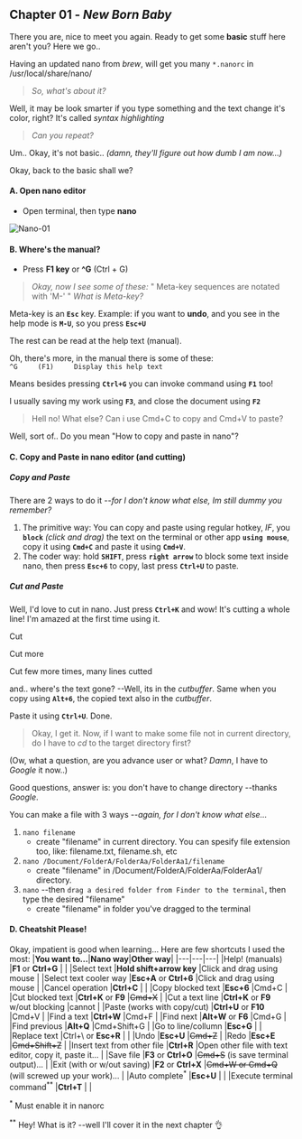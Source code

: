 ## Chapter 01 - _New Born Baby_

There you are, nice to meet you again. Ready to get some **basic** stuff here aren't you?
Here we go..

Having an updated nano from _brew_, will get you many `*.nanorc` in /usr/local/share/nano/
>_So, what's about it?_

Well, it may be look smarter if you type something and the text change it's color, right?
It's called _syntax highlighting_

>_Can you repeat?_

Um.. Okay, it's not basic.. _(damn, they'll figure out how dumb I am now...)_

Okay, back to the basic shall we?


#### A. Open nano editor
   - Open terminal, then type **nano**

![Nano-01](https://user-images.githubusercontent.com/85201626/180642708-44b96556-627e-4695-ad21-eafe1ec18820.jpeg)

#### B. Where's the manual?
  - Press **F1 key** or **^G** (Ctrl + G)
>_Okay, now I see some of these:_ " Meta-key sequences are notated with 'M-' " _What is Meta-key?_

Meta-key is an **`Esc`** key. Example: if you want to **undo**, and you see in the help mode is **`M-U`**, so you press **`Esc+U`**

The rest can be read at the help text (manual).

Oh, there's more, in the manual there is some of these: `^G     (F1)     Display this help text`

Means besides pressing **`Ctrl+G`** you can invoke command using **`F1`** too!

I usually saving my work using **`F3`**, and close the document using **`F2`**

>Hell no! What else? Can i use Cmd+C to copy and Cmd+V to paste?

Well, sort of.. Do you mean "How to copy and paste in nano"?

#### C. Copy and Paste in nano editor (and cutting)
##### Copy and Paste
There are 2 ways to do it --_for I don't know what else, Im still dummy you remember?_
  1. The primitive way: You can copy and paste using regular hotkey, _IF_, you **`block`** _(click and drag)_ the text on the terminal or other app **`using mouse`**, copy it using **`Cmd+C`** and paste it using **`Cmd+V`**.
  2. The coder way: hold **`SHIFT`**, press **`right arrow`** to block some text inside nano, then press **`Esc+6`** to copy, last press **`Ctrl+U`** to paste.

##### Cut and Paste
Well, I'd love to cut in nano. Just press **`Ctrl+K`** and wow! It's cutting a whole line! I'm amazed at the first time using it.

Cut

Cut more

Cut few more times, many lines cutted

and.. where's the text gone? --Well, its in the _cutbuffer_. Same when you copy using **`Alt+6`**, the copied text also in the _cutbuffer_.

Paste it using **`Ctrl+U`**. Done.

>Okay, I get it. Now, if I want to make some file not in current directory, do I have to _cd_ to the target directory first?

(Ow, what a question, are you advance user or what? _Damn_, I have to _Google_ it now..)

Good questions, answer is: you don't have to change directory --thanks _Google_.

You can make a file with 3 ways --_again, for I don't know what else..._
   1. `nano filename`
      - create "filename" in current directory. You can spesify file extension too, like: filename.txt, filename.sh, etc
   2. `nano /Document/FolderA/FolderAa/FolderAa1/filename`
      - create "filename" in /Document/FolderA/FolderAa/FolderAa1/ directory.
   3. `nano` --then `drag a desired folder from Finder to the terminal`, then type the desired "filename"
      - create "filename" in folder you've dragged to the terminal

#### D. Cheatshit Please!
Okay, impatient is good when learning...
Here are few shortcuts I used the most:
|**You want to...**|**Nano way**|**Other way**|
|---|---|---|
|Help! (manuals)              |**F1** or **Ctrl+G**          |                |
|Select text                  |**Hold shift+arrow key**  |Click and drag using mouse   |
|Select text cooler way       |**Esc+A** or **Ctrl+6**       |Click and drag using mouse   |
|Cancel operation             |**Ctrl+C**                |                             |
|Copy blocked text            |**Esc+6**                 |Cmd+C                        |
|Cut blocked text             |**Ctrl+K** or **F9**          |~~Cmd+X~~                    |
|Cut a text line              |**Ctrl+K** or **F9** w/out blocking |cannot                       |
|Paste (works with copy/cut)  |**Ctrl+U** or **F10**         |Cmd+V                        |
|Find a text                  |**Ctrl+W**                |Cmd+F                        |
|Find next                    |**Alt+W** or **F6**           |Cmd+G                        |
|Find previous                |**Alt+Q**                 |Cmd+Shift+G                  |
|Go to line/collumn           |**Esc+G**                 |                             |
|Replace text                 |Ctrl+\ or **Esc+R**       |                             |
|Undo                         |**Esc+U**                 |~~Cmd+Z~~                    |
|Redo                         |**Esc+E**                |~~Cmd+Shift+Z~~              |
|Insert text from other file  |**Ctrl+R**                |Open other file with text editor, copy it, paste it... |
|Save file                    |**F3** or **Ctrl+O**          |~~Cmd+S~~ (is save terminal output)...       |
|Exit (with or w/out saving)  |**F2** or **Ctrl+X**          |~~Cmd+W or Cmd+Q~~ (will screwed up your work)...       |
|Auto complete<sup>*</sup>    |**Esc+U**                 |                            |
|Execute terminal command<sup>**</sup>     |**Ctrl+T**   |                             |

<sup>*</sup> Must enable it in nanorc

<sup>**</sup> Hey! What is it? --well I'll cover it in the next chapter 👌
